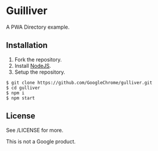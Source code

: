 # Guilliver

A PWA Directory example.

## Installation

1. Fork the repository.
2. Install [NodeJS](https://nodejs.org).
3. Setup the repository.

```none
$ git clone https://github.com/GoogleChrome/gulliver.git
$ cd gulliver
$ npm i
$ npm start
```

## License

See /LICENSE for more.

This is not a Google product.

